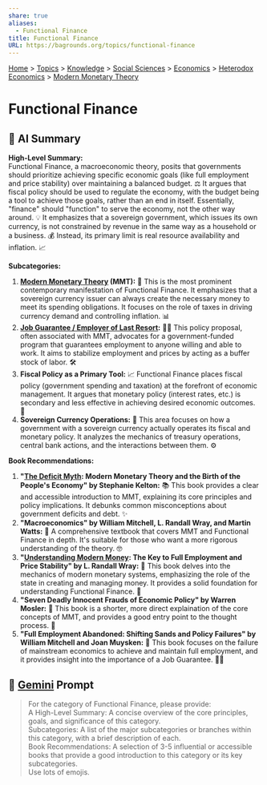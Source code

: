 ```yaml
---
share: true
aliases:
  - Functional Finance
title: Functional Finance
URL: https://bagrounds.org/topics/functional-finance
---
```

[Home](../index.md) > [Topics](./index.md) > [Knowledge](./a-hierarchical-view-of-human-knowledge.md) > [Social Sciences](./social-sciences.md) > [Economics](./economics.md) > [Heterodox Economics](./heterodox-economics.md) > [Modern Monetary Theory](./modern-monetary-theory.md)  
# Functional Finance  
## 🤖 AI Summary  
**High-Level Summary:**  
Functional Finance, a macroeconomic theory, posits that governments should prioritize achieving specific economic goals (like full employment and price stability) over maintaining a balanced budget. ⚖️ It argues that fiscal policy should be used to regulate the economy, with the budget being a tool to achieve those goals, rather than an end in itself. Essentially, "finance" should "function" to serve the economy, not the other way around. 💡 It emphasizes that a sovereign government, which issues its own currency, is not constrained by revenue in the same way as a household or a business. 💰 Instead, its primary limit is real resource availability and inflation. 📈  
  
**Subcategories:**  
1.  **[Modern Monetary Theory](./modern-monetary-theory.md) (MMT):** 🔄 This is the most prominent contemporary manifestation of Functional Finance. It emphasizes that a sovereign currency issuer can always create the necessary money to meet its spending obligations. It focuses on the role of taxes in driving currency demand and controlling inflation. 📊  
2.  **[Job Guarantee / Employer of Last Resort](./job-guarantee-employer-of-last-resort.md):** 👷‍♀️ This policy proposal, often associated with MMT, advocates for a government-funded program that guarantees employment to anyone willing and able to work. It aims to stabilize employment and prices by acting as a buffer stock of labor. 🛠️  
3.  **Fiscal Policy as a Primary Tool:** 📈 Functional Finance places fiscal policy (government spending and taxation) at the forefront of economic management. It argues that monetary policy (interest rates, etc.) is secondary and less effective in achieving desired economic outcomes. 🎯  
4.  **Sovereign Currency Operations:** 🏦 This area focuses on how a government with a sovereign currency actually operates its fiscal and monetary policy. It analyzes the mechanics of treasury operations, central bank actions, and the interactions between them. ⚙️  
  
**Book Recommendations:**  
1.  **"[The Deficit Myth](../books/the-deficit-myth.md): Modern Monetary Theory and the Birth of the People's Economy" by Stephanie Kelton:** 📚 This book provides a clear and accessible introduction to MMT, explaining its core principles and policy implications. It debunks common misconceptions about government deficits and debt. ✨  
2.  **"Macroeconomics" by William Mitchell, L. Randall Wray, and Martin Watts:** 📖 A comprehensive textbook that covers MMT and Functional Finance in depth. It's suitable for those who want a more rigorous understanding of the theory. 🤓  
3.  **"[Understanding Modern Money](../books/understanding-modern-money.md): The Key to Full Employment and Price Stability" by L. Randall Wray:** 📝 This book delves into the mechanics of modern monetary systems, emphasizing the role of the state in creating and managing money. It provides a solid foundation for understanding Functional Finance. 🧠  
4.  **"Seven Deadly Innocent Frauds of Economic Policy" by Warren Mosler:** 📜 This book is a shorter, more direct explaination of the core concepts of MMT, and provides a good entry point to the thought process. 🧐  
5.  **"Full Employment Abandoned: Shifting Sands and Policy Failures" by William Mitchell and Joan Muysken:** 💼 This book focuses on the failure of mainstream economics to achieve and maintain full employment, and it provides insight into the importance of a Job Guarantee. 👷‍♂️  
  
## 💬 [Gemini](https://gemini.google.com/app) Prompt  
> For the category of Functional Finance, please provide:  
A High-Level Summary: A concise overview of the core principles, goals, and significance of this category.  
Subcategories: A list of the major subcategories or branches within this category, with a brief description of each.  
Book Recommendations: A selection of 3-5 influential or accessible books that provide a good introduction to this category or its key subcategories.  
Use lots of emojis.